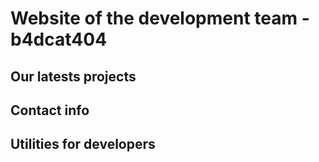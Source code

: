 # Website of the development team - b4dcat404

## Our latests projects

## Contact info

## Utilities for developers
